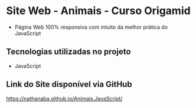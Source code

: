 # Site Web - Animais - Curso Origamid
- Página Web 100% responsiva com intuito da melhor prática do JavaScript

## Tecnologias utilizadas no projeto

- JavaScript

## Link do Site disponível via GitHub

https://nathanaba.github.io/Animais.JavaScript/
